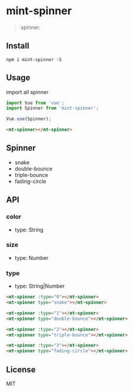 # mint-spinner
> spinner.

## Install
```shell
npm i mint-spinner -S
```


## Usage
import all spinner
```javascript
import Vue from 'vue';
import Spinner from 'mint-spinner';

Vue.use(Spinner);
```

```html
<mt-spinner></mt-spinner>
```

## Spinner
- snake
- double-bounce
- triple-bounce
- fading-circle

## API

### color
- type: String

### size
- type: Number

### type
- type: String|Number

```html
<mt-spinner :type="0"></mt-spinner>
<mt-spinner type="snake"></mt-spinner>

<mt-spinner :type="1"></mt-spinner>
<mt-spinner type="double-bounce"></mt-spinner>

<mt-spinner :type="2"></mt-spinner>
<mt-spinner type="triple-bounce"></mt-spinner>

<mt-spinner :type="3"></mt-spinner>
<mt-spinner type="fading-circle"></mt-spinner>
```

## License
MIT
